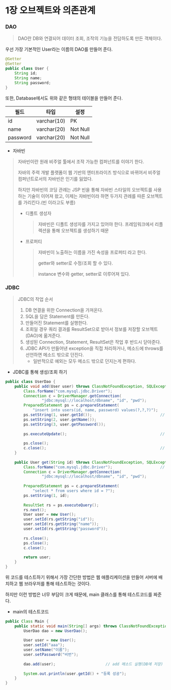 # 1장 오브젝트와 의존관계

### DAO

> DAO란 DB와 연결되어 데이터 조회, 조작의 기능을 전담하도록 만든 객체이다.

우선 가장 기본적인 User라는 이름의 DAO를 만들어 준다.

``` java
@Getter
@Setter
public class User {
    String id;
    String name;
    String password;
}
```

또한, Database에서도 위와 같은 형태의 테이블을 만들어 준다.

| 필드     | 타입        | 설정     |
| -------- | ----------- | -------- |
| id       | varchar(10) | PK       |
| name     | varchar(20) | Not Null |
| password | varchar(20) | Not Null |

- 자바빈

> 자바빈이란 원래 비주얼 툴에서 조작 가능한 컴퍼넌트를 이야기 한다.
>
> 자바의 주력 개발 플랫폼이 웹 기반의 엔터프라이즈 방식으로 바뀌어서 비주얼 컴퍼넌트로서의 자바빈은 인기를 잃었다.
>
> 하지만 자바빈의 코딩 관례는 JSP 빈을 통해 자바빈 스타일의 오브젝트를 사용하는 기술이 이어져 왔고, 이제는 자바빈이라 하면 두가지 관례를 따른 오브젝트를 가리킨다.(빈 이라고도 부름)
>
> - 디폴트 생성자
>
>   > 자바빈은 디폴트 생성자를 가지고 있어야 한다. 프레임워크에서 리플렉션을 통해 오브젝트를 생성하기 때문
>
> - 프로퍼티
>
>   > 자바빈이 노출하는 이름을 가진 속성을 프로퍼티 라고 한다.
>   >
>   > getter와 setter로 수정/조회 할 수 있다.
>   >
>   > instance 변수와 getter, setter로 이루어져 있다.

### JDBC

> JDBC의 작업 순서
>
> 1. DB 연결을 위한 Connection을 가져온다.
> 2. SQL을 담은 Statement를 만든다.
> 3. 만들어진 Statement를 실행한다.
> 4. 조회일 경우 쿼리 결과를 ResultSet으로 받아서 정보를 저장할 오브젝트(DAO)에 옮겨준다.
> 5. 생성된 Connection, Statement, ResultSet은 작업 후 반드시 닫아준다.
> 6. JDBC API가 만들어낸 exception을 직접 처리하거나, 메소드에 throws를 선언하면 메소드 밖으로 던진다.
>    - 일반적으로 예외는 모두 메소드 밖으로 던지는게 편하다.

- JDBC를 통해 생성/조회 하기

``` java
public class UserDao {
    public void add(User user) throws ClassNotFoundException, SQLException {
        Class.forName("com.mysql.jdbc.Driver");
        Connection c = DriverManager.getConnection(
        		"jdbc:mysql://localhost/dbname", "id", "pwd");
        PreparedStatement ps = c.prepareStatement(
        	"insert into users(id, name, password) values(?,?,?)");
        ps.setString(1, user.getId());								// 첫번째 ?에 값을 넣어준다.
        ps.setString(2, user.getName());
        ps.setString(3, user.getPassword());
        
        ps.executeUpdate();											// 만들어진 쿼리를 실행한다.
        
        ps.close();
        c.close();													// jdbc 사용중에 생긴 리소스는 반드시 닫아준다.
    }
    
    public User get(String id) throws ClassNotFoundException, SQLException {
        Class.forName("com.mysql.jdbc.Driver");						// jdbc 드라이버를 mysql로 설정해줌
        Connection c = DriverManager.getConnection(
        		"jdbc:mysql://localhost/dbname", "id", "pwd");
        
        PreparedStatement ps = c.prepareStatement(
        	"select * from users where id = ?");
        ps.setString(1, id);
        
        ResultSet rs = ps.executeQuery();
        rs.next();
        User user = new User();
        user.setId(rs.getString("id"));
        user.setId(rs.getString("name"));
        user.setId(rs.getString("password"));
        
        rs.close();
       	ps.close();
        c.close();
        
        return user;
    }
}
```

위 코드를 테스트하기 위해서 가장 간단한 방법은 웹 애플리케이션을 만들어 서버에 배치하고 웹 브라우저를 통해 테스트하는 것이다.

하지만 이런 방법은 너무 부담이 크게 때문에, main 클래스를 통해 테스트코드를 짜준다.

- main의 테스트코드

``` java
public Class Main {
    public static void main(String[] args) throws ClassNotFoundException, SQLException {
        UserDao dao = new UserDao();
        
        User user = new User();
        user.setId("aaa");
        user.setName("이름");
        user.setPassword("비번");
        
        dao.add(user);						// add 메소드 실행(DB에 저장)
        
        System.out.println(user.getId() + "등록 성공");
    }
}
```

